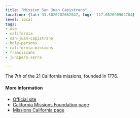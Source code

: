 ```yaml
---
title: "Mission San Juan Capistrano"
location: {lat: 33.5020282662047, lng: -117.662690902704}
level: local
tags:
- usa
- california
- san-juan-capistrano
- holy-persons
- california-missions
- franciscans
- junipero-serra

---
```



The 7th of the 21 California missions, founded in 1776.

#### More Information

* [Official site](http://www.missionsjc.com/)
* [California Missions Foundation page](https://californiamissionsfoundation.org/mission-san-juan-capistrano/)
* [Missions California page](https://www.missionscalifornia.com/missions/san-juan-capistrano/)






